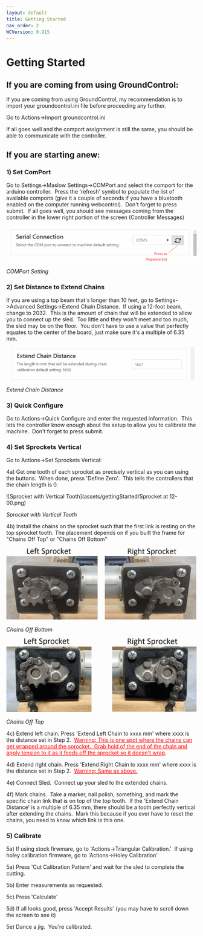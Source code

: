 ```yaml
---
layout: default
title: Getting Started
nav_order: 2
WCVersion: 0.915
---
```

# Getting Started

## If you are coming from using GroundControl:

If you are coming from using GroundControl, my recommendation is to import your groundcontrol.ini file before proceeding any further.

Go to Actions->Import groundcontrol.ini

If all goes well and the comport assignment is still the same, you should be able to communicate with the controller.

## If you are starting anew:

### 1) Set ComPort

Go to Settings->Maslow Settings->COMPort and select the comport for the arduino controller.  Press the 'refresh' symbol to populate the list of available comports (give it a couple of seconds if you have a bluetooth enabled on the computer running webcontrol).  Don't forget to press submit.  If all goes well, you should see messages coming from the controller in the lower right portion of the screen (Controller Messages)

![COMPort Setting](assets/gettingStarted/comPort.png) 

_COMPort Setting_

### 2) Set Distance to Extend Chains

If you are using a top beam that's longer than 10 feet, go to Settings->Advanced Settings->Extend Chain Distance.  If using a 12-foot beam, change to 2032.  This is the amount of chain that will be extended to allow you to connect up the sled.  Too little and they won't meet and too much, the sled may be on the floor.  You don't have to use a value that perfectly equates to the center of the board, just make sure it's a multiple of 6.35 mm.

![Extemd Chain Distance](assets/gettingStarted/extendChainDistance.png)

_Extend Chain Distance_

### 3) Quick Configure

Go to Actions->Quick Configure and enter the requested information.  This lets the controller know enough about the setup to allow you to calibrate the machine.  Don't forget to press submit.

### 4) Set Sprockets Vertical

Go to Actions->Set Sprockets Vertical:

4a) Get one tooth of each sprocket as precisely vertical as you can using the buttons.  When done, press 'Define Zero'.  This tells the controllers that the chain length is 0. 

![Sprocket with Vertical Tooth](assets/gettingStarted/Sprocket at 12-00.png)

_Sprocket with Vertical Tooth_

4b) Install the chains on the sprocket such that the first link is resting on the top sprocket tooth. The placement depends on if you built the frame for "Chains Off Top" or "Chains Off Bottom" 

![Chains Off Bottom](assets/gettingStarted/chainOffSprocketsBottom.png)

_Chains Off Bottom_

![Chains Off Top](assets/gettingStarted/chainOffSprocketsTop.png)

_Chains Off Top_

4c) Extend left chain. Press 'Extend Left Chain to xxxx mm' where xxxx is the distance set in Step 2.  <span style="text-decoration: underline; color: #ff0000;">Warning: This is one spot where the chains can get wrapped around the sprocket.  Grab hold of the end of the chain and apply tension to it as it feeds off the sprocket so it doesn't wrap</span>.

4d) Extend right chain. Press 'Extend Right Chain to xxxx mm' where xxxx is the distance set in Step 2.  <span style="text-decoration: underline;"><span style="color: #ff0000; text-decoration: underline;">Warning: Same as above.</span></span>

4e) Connect Sled.  Connect up your sled to the extended chains.

4f) Mark chains.  Take a marker, nail polish, something, and mark the specific chain link that is on top of the top tooth.  If the 'Extend Chain Distance' is a multiple of 6.35 mm, there should be a tooth perfectly vertical after extending the chains.  Mark this because if you ever have to reset the chains, you need to know which link is this one.

### 5) Calibrate

5a) If using stock firwmare, go to 'Actions->Triangular Calibration.'  If using holey calibration firmware, go to 'Actions->Holey Calibration'

5a) Press 'Cut Calibration Pattern' and wait for the sled to complete the cutting.

5b) Enter measurements as requested.

5c) Press 'Calculate'

5d) If all looks good, press 'Accept Results' (you may have to scroll down the screen to see it)

5e) Dance a jig.  You're calibrated.
